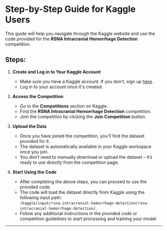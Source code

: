 # Step-by-Step Guide for Kaggle Users

This guide will help you navigate through the Kaggle website and use the code provided for the **RSNA Intracranial Hemorrhage Detection** competition.

## Steps:

1. **Create and Log in to Your Kaggle Account**
   - Make sure you have a Kaggle account. If you don't, sign up [here](https://www.kaggle.com/).
   - Log in to your account once it's created.

2. **Access the Competition**
   - Go to the **Competitions** section on Kaggle.
   - Find the **RSNA Intracranial Hemorrhage Detection** competition.
   - Join the competition by clicking the **Join Competition** button.

3. **Upload the Data**
   - Once you have joined the competition, you'll find the dataset provided for it.
   - The dataset is automatically available in your Kaggle workspace once you join.
   - You don’t need to manually download or upload the dataset – it’s ready to use directly from the competition page.

4. **Start Using the Code**
   - After completing the above steps, you can proceed to use the provided code.
   - The code will load the dataset directly from Kaggle using the following input path:  
     `/kaggle/input/rsna-intracranial-hemorrhage-detection/rsna-intracranial-hemorrhage-detection/`.
   - Follow any additional instructions in the provided code or competition guidelines to start processing and training your model.

---


